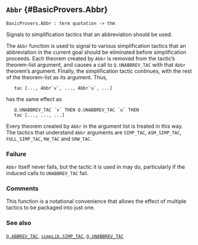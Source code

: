 ## `Abbr` {#BasicProvers.Abbr}


```
BasicProvers.Abbr : term quotation -> thm
```



Signals to simplification tactics that an abbreviation should be used.


The `Abbr` function is used to signal to various simplification
tactics that an abbreviation in the current goal should be eliminated
before simplification proceeds.  Each theorem created by `Abbr` is
removed from the tactic’s theorem-list argument, and causes a call to
`Q.UNABBREV_TAC` with that `Abbr` theorem’s argument.  Finally, the
simplification tactic continues, with the rest of the theorem-list as
its argument.  Thus,
    
       tac [..., Abbr`v`, ..., Abbr`u`, ...]
    
has the same effect as
    
       Q.UNABBREV_TAC `v` THEN Q.UNABBREV_TAC `u` THEN
       tac [..., ..., ...]
    
Every theorem created by `Abbr` in the argument list is treated in
this way.  The tactics that understand `Abbr` arguments are
`SIMP_TAC`, `ASM_SIMP_TAC`, `FULL_SIMP_TAC`, `RW_TAC` and `SRW_TAC`.

### Failure

`Abbr` itself never fails, but the tactic it is used in may do,
particularly if the induced calls to `UNABBREV_TAC` fail.

### Comments

This function is a notational convenience that allows the effect of
multiple tactics to be packaged into just one.

### See also

[`Q.ABBREV_TAC`](#Q.ABBREV_TAC), [`simpLib.SIMP_TAC`](#simpLib.SIMP_TAC), [`Q.UNABBREV_TAC`](#Q.UNABBREV_TAC)

